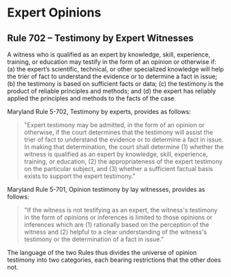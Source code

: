 # Expert Opinions

## Rule 702 – Testimony by Expert Witnesses

A witness who is qualified as an expert by knowledge, skill, experience, training, or education may testify in the form of an opinion or otherwise if: (a) the expert’s scientific, technical, or other specialized knowledge will help the trier of fact to understand the evidence or to determine a fact in issue; (b) the testimony is based on sufficient facts or data; (c) the testimony is the product of reliable principles and methods; and (d) the expert has reliably applied the principles and methods to the facts of the case.

Maryland Rule 5-702, Testimony by experts, provides as follows:

> "Expert testimony may be admitted, in the form of an opinion or otherwise, if the court determines that the testimony will assist the trier of fact to understand the evidence or to determine a fact in issue. In making that determination, the court shall determine (1) whether the witness is qualified as an expert by knowledge, skill, experience, training, or education, (2) the appropriateness of the expert testimony on the particular subject, and (3) whether a sufficient factual basis exists to support the expert testimony."

Maryland Rule 5-701, Opinion testimony by lay witnesses, provides as follows:

> "If the witness is not testifying as an expert, the witness's testimony in the form of opinions or inferences is limited to those opinions or inferences which are (1) rationally based on the perception of the witness and (2) helpful to a clear understanding of the witness's testimony or the determination of a fact in issue."

The language of the two Rules thus divides the universe of opinion testimony into two categories, each bearing restrictions that the other does not.
